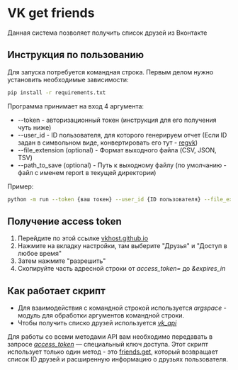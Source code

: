 # VK get friends

Данная система позволяет получить список друзей из Вконтакте

## Инструкция по пользованию

Для запуска потребуется командная строка. Первым делом нужно установить необходимые зависимости:
```bash 
pip install -r requirements.txt
```

Программа принимает на вход 4 аргумента:

* --token - авторизационный токен (инструкция для его получения чуть ниже)
* --user_id - ID пользователя, для которого генерируем отчет (Если ID задан в символьном виде, конвертировать его тут - [regvk](https://regvk.com/id/))
* --file_extension (optional) - Формат выходного файла (CSV, JSON, TSV)
* --path_to_save (optional) - Путь к выходному файлу (по умолчанию - файл с именем report в текущей директории)

Пример:
```bash 
python -m run --token {ваш токен} --user_id {ID пользователя} --file_extension {формат выходного файла} --path_to_save {путь к выходному файлу}
```
## Получение access token
1. Перейдите по этой ссылке [vkhost.github.io](https://vkhost.github.io/)
2. Нажмите на вкладку настройки, там выберите "Друзья" и "Доступ в любое время"
3. Затем нажмите "разрешить"
4. Скопируйте часть адресной строки от _access_token=_ до _&expires_in_

## Как работает скрипт
* Для взаимодействия с командной строкой используется _argspace_ - модуль для обработки аргументов командной строки.
* Чтобы получить списко друзей используется [_vk_api_](https://dev.vk.com/reference)

Для работы со всеми методами API вам необходимо передавать в запросе [_access_token_](https://dev.vk.com/api/access-token/getting-started) — специальный ключ доступа.
Этот скрипт использует только один метод - это [friends.get](https://dev.vk.com/method/friends.get), который возвращает список ID друзей и расширенную информацию
о друзьях пользователя.
